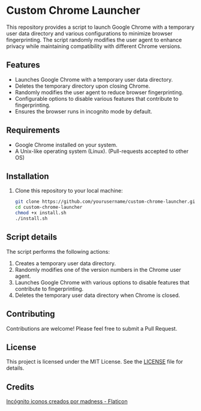 # Custom Chrome Launcher

This repository provides a script to launch Google Chrome with a temporary user data directory 
and various configurations to minimize browser fingerprinting. The script randomly modifies the 
user agent to enhance privacy while maintaining compatibility with different Chrome versions.

## Features

- Launches Google Chrome with a temporary user data directory.
- Deletes the temporary directory upon closing Chrome.
- Randomly modifies the user agent to reduce browser fingerprinting.
- Configurable options to disable various features that contribute to fingerprinting.
- Ensures the browser runs in incognito mode by default.

## Requirements

- Google Chrome installed on your system.
- A Unix-like operating system (Linux). (Pull-requests accepted to other OS)

## Installation

1. Clone this repository to your local machine:
   ```sh
   git clone https://github.com/yourusername/custom-chrome-launcher.git
   cd custom-chrome-launcher
   chmod +x install.sh
   ./install.sh
   ```

## Script details

The script performs the following actions:

1. Creates a temporary user data directory.
2. Randomly modifies one of the version numbers in the Chrome user agent.
3. Launches Google Chrome with various options to disable features that contribute to fingerprinting.
4. Deletes the temporary user data directory when Chrome is closed.

## Contributing
Contributions are welcome! Please feel free to submit a Pull Request.

## License
This project is licensed under the MIT License. See the [LICENSE](./LICENSE) file for details.

## Credits
[Incógnito iconos creados por madness - Flaticon](https://www.flaticon.es/iconos-gratis/incognito)
